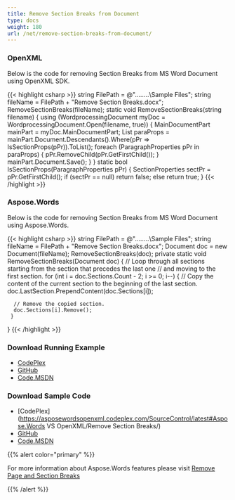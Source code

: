 ```yaml
---
title: Remove Section Breaks from Document
type: docs
weight: 180
url: /net/remove-section-breaks-from-document/
---
```


### **OpenXML**
Below is the code for removing Section Breaks from MS Word Document using OpenXML SDK.

{{< highlight csharp >}}
  string FilePath = @"..\..\..\..\Sample Files\";
  string fileName = FilePath + "Remove Section Breaks.docx";
  RemoveSectionBreaks(fileName);
  static void RemoveSectionBreaks(string filename)
  {
    using (WordprocessingDocument myDoc = WordprocessingDocument.Open(filename, true))
    {
      MainDocumentPart mainPart = myDoc.MainDocumentPart;
      List<ParagraphProperties> paraProps = mainPart.Document.Descendants<ParagraphProperties>().Where(pPr => IsSectionProps(pPr)).ToList();
      foreach (ParagraphProperties pPr in paraProps)
      {
         pPr.RemoveChild<SectionProperties>(pPr.GetFirstChild<SectionProperties>());
      }
      mainPart.Document.Save();
    }
  }
  static bool IsSectionProps(ParagraphProperties pPr)
  {
     SectionProperties sectPr = pPr.GetFirstChild<SectionProperties>();
     if (sectPr == null)
       return false;
     else
       return true;
  }
{{< /highlight >}}
### **Aspose.Words**
Below is the code for removing Section Breaks from MS Word Document using Aspose.Words.

{{< highlight csharp >}}
  string FilePath = @"..\..\..\..\Sample Files\";
  string fileName = FilePath + "Remove Section Breaks.docx";
  Document doc = new Document(fileName);
  RemoveSectionBreaks(doc);
  private static void RemoveSectionBreaks(Document doc)
  {
    // Loop through all sections starting from the section that precedes the last one
    // and moving to the first section.
    for (int i = doc.Sections.Count - 2; i >= 0; i--)
    {
      // Copy the content of the current section to the beginning of the last section.
      doc.LastSection.PrependContent(doc.Sections[i]);

      // Remove the copied section.
      doc.Sections[i].Remove();
     }
   }
{{< /highlight >}}
### **Download Running Example**
- [CodePlex](https://asposewordsopenxml.codeplex.com/releases/view/620544)
- [GitHub](https://github.com/aspose-words/Aspose.Words-for-.NET/releases/tag/AsposeWordsVsOpenXMLv1.2)
- [Code.MSDN](https://code.msdn.microsoft.com/Code-Comparison-of-Common-4ffff4d7#content)
### **Download Sample Code**
- [CodePlex](https://asposewordsopenxml.codeplex.com/SourceControl/latest#Aspose.Words VS OpenXML/Remove Section Breaks/)
- [GitHub](https://github.com/aspose-words/Aspose.Words-for-.NET/tree/master/Plugins/Aspose.Words%20Vs%20OpenXML%20Words/Aspose.Words%20VS%20OpenXML/Remove%20Section%20Breaks)
- [Code.MSDN](https://code.msdn.microsoft.com/Code-Comparison-of-Common-4ffff4d7/view/SourceCode#content)

{{% alert color="primary" %}} 

For more information about Aspose.Words features please visit [Remove Page and Section Breaks](http://www.aspose.com/docs/display/wordsnet/How+to++Remove+Page+and+Section+Breaks)

{{% /alert %}}
